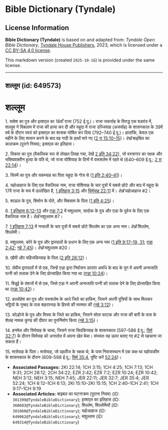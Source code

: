 # Bible Dictionary (Tyndale)

## License Information

**Bible Dictionary (Tyndale)** is based on and adapted from: _Tyndale Open Bible Dictionary_, [Tyndale House Publishers](https://tyndaleopenresources.com/), 2023, which is licensed under a [CC BY-SA 4.0 license](https://creativecommons.org/licenses/by-sa/4.0/legalcode.en).

This markdown version (created `2025-10-16`) is provided under the same license.



--------------------------------

## शल्लूम (id: 649573)

शल्लूम
======

1\. याबेश का पुत्र और इस्राएल का 16वाँ राजा (752 ई.पू.)। राजा जकर्याह के विरुद्ध एक षड्यंत्र में, शल्लूम ने यिबलाम में राजा की हत्या कर दी और यहूदा में राजा उज्जियाह (अजर्याह) के शासनकाल के 39वें वर्ष के दौरान स्वयं को इस्राएल का शासक घोषित कर दिया (792–740 ई.पू.)। हालांकि, केवल एक महीने के लिए शासन करने के बाद वह गादी के हाथों मारे गए ([2 रा 15:10–15](https://ref.ly/2Kgs15:10-2Kgs15:15))। *देखें* बाइबिल का कालक्रम (पुराने नियम); इस्राएल का इतिहास। 

2\. तिकवा का पुत्र (वैकल्पिक रूप से तोखत लिखा गया, देखें [2 इति 34:22](https://ref.ly/2Chr34:22)), जो वस्त्रागार का रक्षक और भविष्यवक़्तीन हुल्दा के पति थे, जो राजा योशियाह के दिनों में यरूशलेम में रहते थे (640–609 ई.पू.; [2 रा 22:14](https://ref.ly/2Kgs22:14))।

3\. सिस्मै का पुत्र और यकम्याह का पिता यहूदा के गोत्र से ([1 इति 2:40–41](https://ref.ly/1Chr2:40-1Chr2:41))।

4\. यहोआहाज के लिए एक वैकल्पिक नाम, राजा योशियाह के चार पुत्रों में सबसे छोटे और बाद में यहूदा के 17वें राजा के रूप में उल्लेखित है, [1 इतिहास 3:15](https://ref.ly/1Chr3:15) और [यिर्मयाह 22:11](https://ref.ly/Jer22:11) में। *देखें*  यहोआहाज \#2।

5\. शाऊल के पुत्र, शिमोन के पोते, और मिबसाम के पिता ([1 इति 4:25](https://ref.ly/1Chr4:25))।

6\. [1 इतिहास 6:12–13](https://ref.ly/1Chr6:12-1Chr6:13) और [एज्रा 7:2](https://ref.ly/Ezra7:2) में मशुल्लाम, सादोक के पुत्र और एज्रा के पूर्वज के लिए एक वैकल्पिक नाम है। *देखें* मशुल्लाम \#7।

7\. [1 इतिहास 7:13](https://ref.ly/1Chr7:13) में नप्ताली के चार पुत्रों में सबसे छोटे शिल्लेम का एक अन्य नाम। *देखें* शिल्लेम, शिल्लेमी।

8\. मशुल्लाम, कोरे के पुत्र और द्वारपालों के प्रधान के लिए एक अन्य नाम ([1 इति 9:17–19, 31](https://ref.ly/1Chr9:17-1Chr9:19,1Chr9:31); [एज्रा 2:42](https://ref.ly/Ezra2:42); [नहे 7:45](https://ref.ly/Neh7:45))। *देखें* मशुल्लाम \#20।

9\. एप्रैमी और यहिजकिय्याह के पिता ([2 इति 28:12](https://ref.ly/2Chr28:12))।

10\. लेवीय द्वारपालों में से एक, जिन्हें एज्रा द्वारा निर्वासन उपरांत अवधि के बाद के युग में अपनी अन्यजाति पत्नी को तलाक देने के लिए प्रोत्साहित किया गया था ([एज्रा 10:24](https://ref.ly/Ezra10:24))।

11\. बिन्नूई के वंशजों में से एक, जिसे एज्रा ने अपनी अन्यजाति पत्नी को तलाक देने के लिए प्रोत्साहित किया था ([एज्रा 10:42](https://ref.ly/Ezra10:42))।

12\. हल्लोहेश का पुत्र और यरूशलेम के आधे जिले का हाकिम, जिसने अपनी पुत्रियों के साथ मिलकर भट्ठियों के गुम्बद के पास शहरपनाह के हिस्से की मरम्मत की ([नहे 3:12](https://ref.ly/Neh3:12))।

13\. कोल्होजे के पुत्र और मिस्पा के जिले का हाकिम, जिसने सोता फाटक और राजा की बारी के पास के शेलह नामक कुण्ड की दीवार का पुनर्निर्माण किया ([नहे 3:15](https://ref.ly/Neh3:15))।

14\. हनमेल और यिर्मयाह के चाचा, जिसने राजा सिदकिय्याह के शासनकाल (597–586 ई.पू.; [यिर्म 32:7](https://ref.ly/Jer32:7)) के दौरान यिर्मयाह को अनातोत में अपना खेत बेचा। संभवतः वह ऊपर बताए गए \#2 से पहचाना जा सकता हैं।

15\. मासेयाह के पिता। मासेयाह, जो दहलीज के रक्षक थे, के पास निवासस्थान में एक कक्ष था यहोयाकीम के शासनकाल के दौरान (609–598 ई.पू.; [यिर्म 35:4](https://ref.ly/Jer35:4), पुष्टि करें [52:24](https://ref.ly/Jer52:24))।

* **Associated Passages:** 2KI 22:14; 1CH 3:15; 1CH 4:25; 1CH 7:13; 1CH 9:31; 2CH 28:12; 2CH 34:22; EZR 2:42; EZR 7:2; EZR 10:24; EZR 10:42; NEH 3:12; NEH 3:15; NEH 7:45; JER 22:11; JER 32:7; JER 35:4; JER 52:24; 1CH 6:12–1CH 6:13; 2KI 15:10–2KI 15:15; 1CH 2:40–1CH 2:41; 1CH 9:17–1CH 9:19
* **Associated Articles:** बाइबल का घटनाक्रम (पुराना नियम) (ID: `381399@TyndaleBibleDictionary`); इस्राएल का इतिहास  (ID: `368603@TyndaleBibleDictionary`); शिल्लेम, शिल्लेमियों (ID: `381860@TyndaleBibleDictionary`); यहोआहाज (ID: `649062@TyndaleBibleDictionary`); मशुल्लाम (ID: `649314@TyndaleBibleDictionary`)


